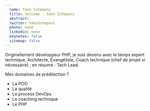 ```yaml
---
  name: Yann Schepens
  title: Volcamp - Yann Schepens
  abstract: 
  twitter: YannSchepens
  photo: none
  linkedin: none
  keynotes: false
  sitemap: false
---
```

Originellement développeur PHP, je suis devenu avec le temps expert technique, Architecte, Évangéliste, Coach technique (chef de projet si nécessaire) ; en résumé : Tech Lead.

Mes domaines de prédilection ?

- La POO
- La qualité
- Le process DevOps
- Le coaching technique
- Le PHP

